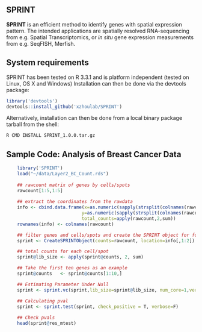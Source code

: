 
## SPRINT

**SPRINT** is an efficient method to identify genes with spatial expression pattern. 
The intended applications are spatially resolved RNA-sequencing from e.g.
Spatial Transcriptomics, or *in situ* gene expression measurements from
e.g. SeqFISH, Merfish.

## System requirements
SPRINT has been tested on R 3.3.1 and is platform independent (tested on Linux, OS X and Windows)
Installation can then be done via the devtools package:

```R
library('devtools')
devtools::install_github('xzhoulab/SPRINT')
```
Alternatively, installation can then be done from a local binary package
tarball from the shell:
```bash
R CMD INSTALL SPRINT_1.0.0.tar.gz
```



## Sample Code: Analysis of Breast Cancer Data
```R
    library('SPRINT')
    load("~/data/Layer2_BC_Count.rds")
     
    ## rawcount matrix of genes by cells/spots
    rawcount[1:5,1:5]
    
    ## extract the coordinates from the rawdata
    info <- cbind.data.frame(x=as.numeric(sapply(strsplit(colnames(rawcount),split="x"),"[",1)),
                            y=as.numeric(sapply(strsplit(colnames(rawcount),split="x"),"[",2)),
                            total_counts=apply(rawcount,2,sum))
    rownames(info) <- colnames(rawcount)

    ## filter genes and cells/spots and create the SPRINT object for following analysis
    sprint <- CreateSPRINTObject(counts=rawcount, location=info[,1:2])

    ## total counts for each cell/spot
    sprint@lib_size <- apply(sprint@counts, 2, sum)

    ## Take the first ten genes as an example
    sprint@counts   <- sprint@counts[1:10,]

    ## Estimating Parameter Under Null
    sprint <- sprint.vc(sprint,lib_size=sprint@lib_size, num_core=1,verbose=F)

    ## Calculating pval
    sprint <- sprint.test(sprint, check_positive = T, verbose=F)
    
    ## Check pvals 
    head(sprint@res_mtest)
```










